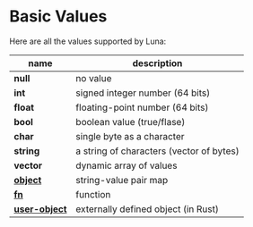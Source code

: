 # Basic Values
Here are all the values supported by Luna:

| name                                       | description                              |
| ------------------------------------------ | ---------------------------------------- |
| **null**                                   | no value                                 |
| **int**                                    | signed integer number (64 bits)          |
| **float**                                  | floating-point number (64 bits)          |
| **bool**                                   | boolean value (true/flase)               |
| **char**                                   | single byte as a character               |
| **string**                                 | a string of characters (vector of bytes) |
| **vector**                                 | dynamic array of values                  |
| [**object**](objects.md)                   | string-value pair map                    |
| [**fn**](functions.md)                     | function                                 |
| [**user-object**](objects.md#user-objects) | externally defined object (in Rust)      |
